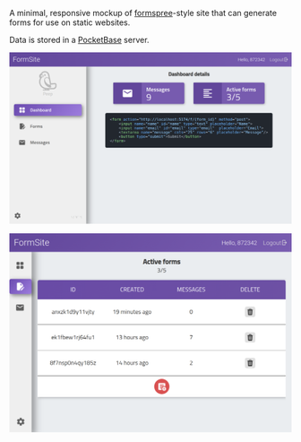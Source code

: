 A minimal, responsive mockup of [formspree](https://formspree.io/)-style site that can generate forms for use on static websites.

Data is stored in a [PocketBase](https://github.com/pocketbase/pocketbase) server.

![screenshot1](screenshot.png)

![screenshot2](screenshot2.png)
